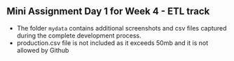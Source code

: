 ## Mini Assignment Day 1 for Week 4 - ETL track

- The folder `mydata` contains additional screenshots and csv files captured during the complete development process.
- production.csv file is not included as it exceeds 50mb and it is not allowed by Github